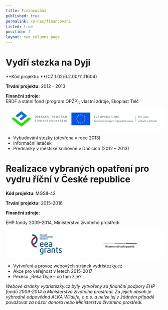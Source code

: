 ```yaml
---
title: Financování
published: true
permalink: /o-nas/financovani
listed: true
position: 2
layout: two_columns_page
---
```

# Vydří stezka na Dyji 

**Kód projektu: **(CZ.1.02/6.2.00/11.11604)

**Trvání projektu:** 2012 - 2013

**Finanční zdroje:**\
ERDF a státní fond (program OPŽP), vlastní zdroje, Ekoplast Telč

![](/media/Banner_OPZP_ERDF_CMYK.jpg)

* Vybudování stezky (otevřena v roce 2013)
* Informační letáček
* Přednášky v městské knihovně v Dačicích (2012 – 2013)



# Realizace vybraných opatření pro vydru říční v České republice

**Kód projektu**: MGSII-42

**Trvání projektu:** 2015-2016

**Finanční zdroje:**  

EHP fondy 2009-2014, Ministerstvo životního prostředí

![](/media/logoMGS_610.jpg)

* Vytvoření a provoz webových stránek vydristezky.cz
* Akce pro veřejnost v letech 2015-2017
* Pexeso „Řeka Dyje – co tam žije?

_Webové stránky vydristezky.cz byly vytvořeny za finanční podpory EHP
fondů 2009-2014 a Ministerstva životního prostředí. Za jejich obsah je
výhradně odpovědná ALKA Wildlife, o.p.s. a nelze jej v žádném případě
považovat za názor donora nebo Ministerstva životního prostředí._
